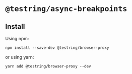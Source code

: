 # `@testring/async-breakpoints`



## Install
Using npm:

```
npm install --save-dev @testring/browser-proxy
```

or using yarn:

```
yarn add @testring/browser-proxy --dev
```
